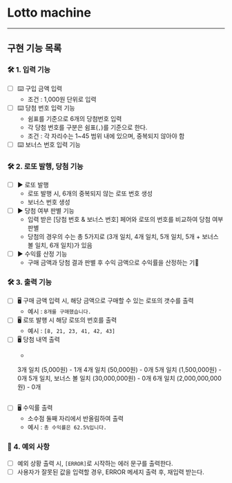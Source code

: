 # Lotto machine

---

## 구현 기능 목록

### 🛠 1. ️입력 기능
- [ ] ⌨️ 구입 금액 입력
    - 조건 : 1,000원 단위로 입력
- [ ] ⌨️ 당첨 번호 입력 기능
    - 쉼표를 기준으로 6개의 당첨번호 입력
    - 각 당첨 번호를 구분은 쉼표(`,`)를 기준으로 한다.
    - 조건 : 각 자리수는 1~45 범위 내에 있으며, 중복되지 않아야 함
- [ ] ⌨️ 보너스 번호 입력 기능

### 🛠 2. 로또 발행, 당첨 기능
- [ ] ▶️ 로또 발행
    - 로또 발행 시, 6개의 중복되지 않는 로또 번호 생성
    - 보너스 번호 생성
- [ ] ▶️ 당첨 여부 판별 기능
    - 입력 받은 [당첨 번호 & 보너스 번호] 페어와 로또의 번호를 비교하여 당첨 여부 판별
    - 당첨의 경우의 수는 총 5가지로 (3개 일치, 4개 일치, 5개 일치, 5개 + 보너스 볼 일치, 6개 일치)가 있음
- [ ] ▶️ 수익률 산정 기능
    - 구매 금액과 당첨 결과 판별 후 수익 금액으로 수익률을 산정하는 기🚨

### 🛠 3. 출력 기능
- [ ] 🖥️ 구매 금액 입력 시, 해당 금액으로 구매할 수 있는 로또의 갯수를 출력
    - 예시 : `8개를 구매했습니다.`
- [ ] 🖥️ 로또 발행 시 해당 로또의 번호를 출력
    - 예시 : `[8, 21, 23, 41, 42, 43]`
- [ ] 🖥 당첨 내역 출력
    - ```
    3개 일치 (5,000원) - 1개
    4개 일치 (50,000원) - 0개
    5개 일치 (1,500,000원) - 0개
    5개 일치, 보너스 볼 일치 (30,000,000원) - 0개
    6개 일치 (2,000,000,000원) - 0개
    ```

- [ ] 🖥 수익률 출력
    - 소수점 둘째 자리에서 반올림하여 출력
    - 예시 : `총 수익률은 62.5%입니다.`

### 🚨 4. 예외 사항
- [ ] 예외 상황 출력 시, `[ERROR]`로 시작하는 에러 문구를 출력한다.
- [ ] 사용자가 잘못된 값을 입력할 경우, ERROR 메세지 출력 후, 재입력 받는다.